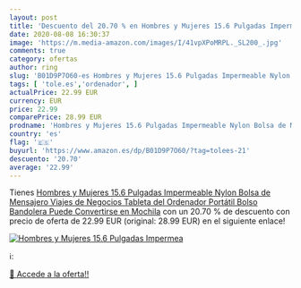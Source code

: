 ```yaml
---
layout: post
title: 'Descuento del 20.70 % en Hombres y Mujeres 15.6 Pulgadas Impermea'
date: 2020-08-08 16:30:37
image: 'https://m.media-amazon.com/images/I/41vpXPoMRPL._SL200_.jpg'
comments: true
category: ofertas
author: ring
slug: 'B01D9P7O60-es Hombres y Mujeres 15.6 Pulgadas Impermeable Nylon Bolsa de...'
tags: [ 'tole.es','ordenador', ]
actualPrice: 22.99 EUR
currency: EUR
price: 22.99
comparePrice: 28.99 EUR
prodname: 'Hombres y Mujeres 15.6 Pulgadas Impermeable Nylon Bolsa de Mensajero Viajes de Negocios Tableta del Ordenador Portátil Bolso Bandolera Puede Convertirse en Mochila'
country: 'es'
flag: '🇪🇸'
buyurl: 'https://www.amazon.es/dp/B01D9P7O60/?tag=tolees-21'
descuento: '20.70'
average: '22.99'
---
```


Tienes [Hombres y Mujeres 15.6 Pulgadas Impermeable Nylon Bolsa de Mensajero Viajes de Negocios Tableta del Ordenador Portátil Bolso Bandolera Puede Convertirse en Mochila](https://www.amazon.es/dp/B01D9P7O60/?tag=tolees-21) con un 20.70 % de descuento con precio de oferta de 22.99 EUR (original: 28.99 EUR) en el siguiente enlace!

[![Hombres y Mujeres 15.6 Pulgadas Impermea](https://m.media-amazon.com/images/I/41vpXPoMRPL._SL200_.jpg)](https://www.amazon.es/dp/B01D9P7O60/?tag=tolees-21)

ℹ️:


[🛒 Accede a la oferta!!](https://www.amazon.es/dp/B01D9P7O60/?tag=tolees-21)
